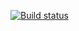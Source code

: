 [![Build status](https://ci.appveyor.com/api/projects/status/dxy1kbrulw7nyowr?svg=true)](https://ci.appveyor.com/project/Alla26/carddeliverypatterns)

